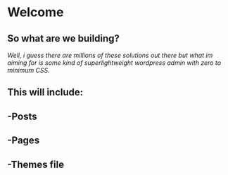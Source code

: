 # Welcome

## So what are we building?

*Well, i guess there are millions of these solutions out there but what im aiming for is some kind of superlightweight wordpress admin with zero to minimum CSS.*

## This will include:
## -Posts
## -Pages
## -Themes file
